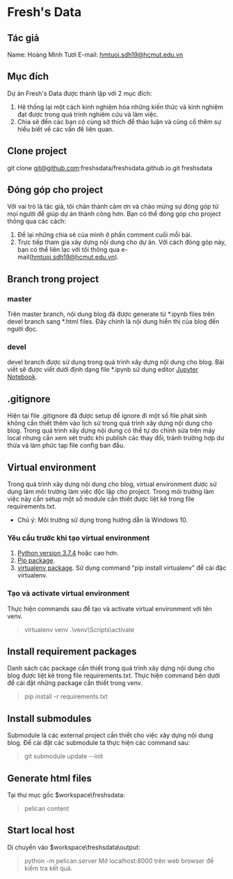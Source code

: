 # Fresh's Data

## Tác giả
Name: Hoàng Minh Tươi
E-mail: hmtuoi.sdh19@hcmut.edu.vn

## Mục đích
Dự án Fresh's Data được thành lập với 2 mục đích:
1.  Hệ thống lại một cách kinh nghiệm hóa những kiến thức và kinh nghiệm đạt được trong quá trình nghiêm cứu và làm việc.
2. Chia sẽ đến các bạn có cùng sở thích để thảo luận và cũng cố thêm sự hiểu biết về các vấn đề liên quan.

## Clone project
git clone git@github.com:freshsdata/freshsdata.github.io.git freshsdata

## Đóng góp cho project
Với vai trò là tác giả, tôi chân thành cảm ơn và chào mừng sự đóng góp từ mọi người để giúp dự án thành công hơn. Bạn có thể đóng góp cho project thông qua các cách:
1. Để lại những chia sẻ của mình ở phần comment cuối mỗi bài.
2. Trực tiếp tham gia xây dựng nội dung cho dự án. Với cách đóng góp này, bạn có thể liên lạc với tôi thông qua e-mail(hmtuoi.sdh19@hcmut.edu.vn).

## Branch trong project
### master
Trên master branch, nội dung blog đã được generate từ *.ipynb files trên devel branch sang *.html files. Đây chính là nội dung hiển thị của blog đến người đọc.
### devel
devel branch được sử dụng trong quá trình xây dựng nội dung cho blog. Bài viết sẽ được viết dưới định dạng file *.ipynb sử dụng editor [Jupyter Notebook](https://jupyter.org/).

## .gitignore
Hiện tại file .gitignore đã được setup để ignore đi một số file phát sinh không cần thiết thêm vào lịch sử trong quá trình xây dựng nội dung cho blog. Trong quá trình xây dựng nội dung có thể tự do chỉnh sửa trên máy local nhưng cần xem xét trước khi publish các thay đổi, tránh trường hợp dư thừa và làm phức tạp file config ban đầu.

## Virtual environment
Trong quá trình xây dựng nội dung cho blog, virtual environment được sử dụng làm môi trường làm việc độc lập cho project. Trong môi trường làm việc này cần setup một số module cần thiết được liệt kê trong file requirements.txt.
* Chú ý: Môi trường sử dụng trong hướng dẫn là Windows 10.

### Yêu cầu trước khi tạo virtual environment
1. [Python version 3.7.4](https://www.python.org/downloads/) hoặc cao hơn.
2. [Pip package](https://pypi.org/project/pip/).
3. [virtualenv package](https://pypi.org/project/virtualenv/). Sử dụng command "pip install virtualenv" để cài đặc virtualenv.

### Tạo và activate virtual environment
Thực hiện commands sau để tạo và activate virtual environment với tên venv.
> virtualenv venv
> .\venv\Scripts\activate

## Install requirement packages
Danh sách các package cần thiết trong quá trình xây dựng nội dung cho blog được liệt kê trong file requirements.txt.
Thực hiện command bên dưới để cài đặt những package cần thiết trong venv.
> pip install -r requirements.txt

## Install submodules
Submodule là các external project cần thiết cho việc xây dựng nội dung blog. Để cài đặt các submodule ta thực hiện các command sau:
> git submodule update --init

## Generate html files
Tại thư mục gốc $workspace\freshsdata\:
> pelican content

## Start local host
Di chuyển vào $workspace\freshsdata\output\:
> python -m pelican.server
Mở localhost:8000 trên web browser để kiểm tra kết quả.


